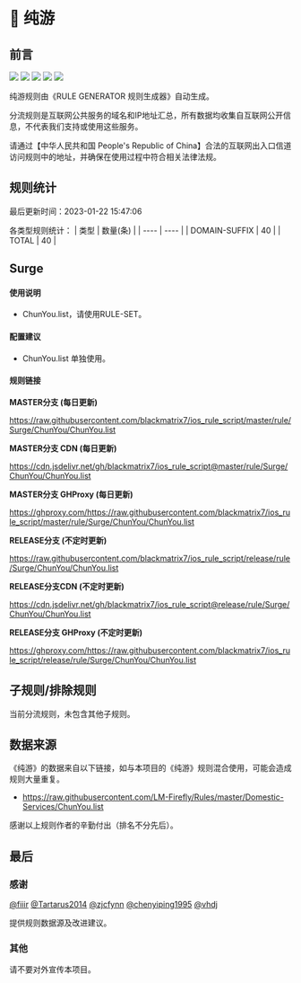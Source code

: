 # 🧸 纯游

## 前言

![](https://shields.io/badge/-移除重复规则-ff69b4) ![](https://shields.io/badge/-DOMAIN与DOMAIN--SUFFIX合并-green) ![](https://shields.io/badge/-DOMAIN--SUFFIX间合并-critical) ![](https://shields.io/badge/-DOMAIN--SUFFIX与DOMAIN--KEYWORD合并-blue) ![](https://shields.io/badge/-IP--CIDR(6)合并-blueviolet) 

纯游规则由《RULE GENERATOR 规则生成器》自动生成。

分流规则是互联网公共服务的域名和IP地址汇总，所有数据均收集自互联网公开信息，不代表我们支持或使用这些服务。

请通过【中华人民共和国 People's Republic of China】合法的互联网出入口信道访问规则中的地址，并确保在使用过程中符合相关法律法规。

## 规则统计

最后更新时间：2023-01-22 15:47:06

各类型规则统计：
| 类型 | 数量(条)  | 
| ---- | ----  |
| DOMAIN-SUFFIX | 40  | 
| TOTAL | 40  | 


## Surge 

#### 使用说明
- ChunYou.list，请使用RULE-SET。

#### 配置建议
- ChunYou.list 单独使用。

#### 规则链接
**MASTER分支 (每日更新)**

https://raw.githubusercontent.com/blackmatrix7/ios_rule_script/master/rule/Surge/ChunYou/ChunYou.list

**MASTER分支 CDN (每日更新)**

https://cdn.jsdelivr.net/gh/blackmatrix7/ios_rule_script@master/rule/Surge/ChunYou/ChunYou.list

**MASTER分支 GHProxy (每日更新)**

https://ghproxy.com/https://raw.githubusercontent.com/blackmatrix7/ios_rule_script/master/rule/Surge/ChunYou/ChunYou.list

**RELEASE分支 (不定时更新)**

https://raw.githubusercontent.com/blackmatrix7/ios_rule_script/release/rule/Surge/ChunYou/ChunYou.list

**RELEASE分支CDN (不定时更新)**

https://cdn.jsdelivr.net/gh/blackmatrix7/ios_rule_script@release/rule/Surge/ChunYou/ChunYou.list

**RELEASE分支 GHProxy (不定时更新)**

https://ghproxy.com/https://raw.githubusercontent.com/blackmatrix7/ios_rule_script/release/rule/Surge/ChunYou/ChunYou.list

## 子规则/排除规则


当前分流规则，未包含其他子规则。

## 数据来源

《纯游》的数据来自以下链接，如与本项目的《纯游》规则混合使用，可能会造成规则大量重复。

- https://raw.githubusercontent.com/LM-Firefly/Rules/master/Domestic-Services/ChunYou.list


感谢以上规则作者的辛勤付出（排名不分先后）。

## 最后

### 感谢

[@fiiir](https://github.com/fiiir) [@Tartarus2014](https://github.com/Tartarus2014) [@zjcfynn](https://github.com/zjcfynn) [@chenyiping1995](https://github.com/chenyiping1995) [@vhdj](https://github.com/vhdj)

提供规则数据源及改进建议。

### 其他

请不要对外宣传本项目。